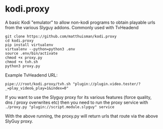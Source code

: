 # kodi.proxy

A basic Kodi "emulator" to allow non-kodi programs to obtain playable urls from the various Slyguy addons.
Commonly used with TvHeadend

```
git clone https://github.com/matthuisman/kodi.proxy
cd kodi.proxy
pip install virtualenv
virtualenv --python=python3 .env
source .env/bin/activate
chmod +x proxy.py
chmod +x tvh.sh
python3 proxy.py
```

Example TvHeadend URL:
```
pipe:///root/kodi.proxy/tvh.sh "plugin://plugin.video.tester/?_=play_video&_play=1&index=0"
```

If you want to use the Slyguy proxy for its various features (force quality, dns / proxy overwrites etc) then you need to run the proxy service with 
```./proxy.py "plugin://script.module.slyguy" service```

With the above running, the proxy.py will return urls that route via the above SlyGuy proxy.
